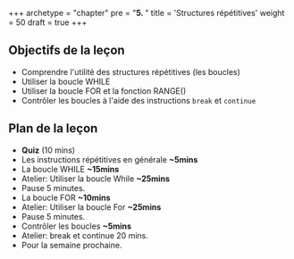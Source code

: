 +++
archetype = "chapter"
pre = "<b>5. </b>"
title = 'Structures répétitives'
weight = 50
draft = true
+++

## Objectifs de la leçon

- Comprendre l'utilité des structures répétitives (les boucles)
- Utiliser la boucle WHILE
- Utiliser la boucle FOR et la fonction RANGE()
- Contrôler les boucles à l'aide des instructions `break` et `continue`


## Plan de la leçon

- **Quiz** (10 mins)
- Les instructions répétitives en générale **~5mins**
- La boucle WHILE **~15mins**
- Atelier: Utiliser la boucle While **~25mins**
- Pause 5 minutes.
- La boucle FOR **~10mins**
- Atelier: Utiliser la boucle For **~25mins**
- Pause 5 minutes.
- Contrôler les boucles **~5mins**
- Atelier: break et continue 20 mins.
- Pour la semaine prochaine.
